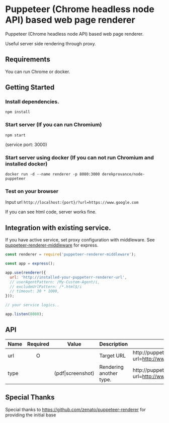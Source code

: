 # Puppeteer (Chrome headless node API) based web page renderer

Puppeteer (Chrome headless node API) based web page renderer.

Useful server side rendering through proxy.

## Requirements
You can run Chrome or docker.

## Getting Started

### Install dependencies.
`npm install`

### Start server (If you can run Chromium)
`npm start`

(service port: 3000)

### Start server using docker (If you can not run Chromium and installed docker)
`docker run -d --name renderer -p 8080:3000 derekprovance/node-puppeteer`

### Test on your browser
Input url `http://localhost:{port}/?url=https://www.google.com`

If you can see html code, server works fine.

## Integration with existing service.

If you have active service, set proxy configuration with middleware.
See [puppeteer-renderer-middleware](middleware/README.md) for express.

```js
const renderer = require('puppeteer-renderer-middleware');

const app = express();

app.use(renderer({
  url: 'http://installed-your-puppeterr-renderer-url',
  // userAgentPattern: /My-Custom-Agent/i,
  // excludeUrlPattern: /*.html$/i
  // timeout: 30 * 1000,
}));

// your service logics..

app.listen(8080);
```

## API

| Name  | Required | Value   | Description            |Usage                                                   |
|-------|:--------:|:-------:|------------------------|--------------------------------------------------------|
|url    |O         |         |Target URL              |http://puppeterr-renderer?url=http://www.google.com         |
|type   |          |(pdf\|screenshot)    |Rendering another type. |http://puppeterr-renderer?url=http://www.google.com&type=pdf|

## Special Thanks
Special thanks to https://github.com/zenato/puppeteer-renderer for providing the initial base
